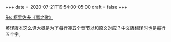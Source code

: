 +++
date = 2020-07-21T19:54:00-05:00
draft = false
+++

<a class="u-in-reply-to" href="https://yihui.org/cn/2019/09/koltsov-hawk/">Re: 柯里佐夫《鹰之歌》</a>

英译版本这么译大概是为了每行凑五个音节以和原文对应？中文版翻译时也是每行五个字。

